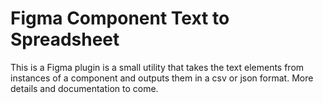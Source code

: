 # Figma Component Text to Spreadsheet 
This is a Figma plugin is a small utility that takes the text elements from instances of a component and outputs them in a csv or json format. More details and documentation to come.

